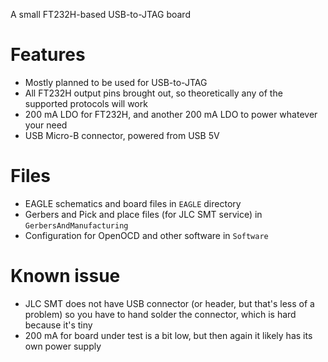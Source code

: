 A small FT232H-based USB-to-JTAG board

# Features

- Mostly planned to be used for USB-to-JTAG
- All FT232H output pins brought out, so theoretically any of the supported 
protocols will work
- 200 mA LDO for FT232H, and another 200 mA LDO to power whatever your need
- USB Micro-B connector, powered from USB 5V

# Files

- EAGLE schematics and board files in `EAGLE` directory
- Gerbers and Pick and place files (for JLC SMT service) in `GerbersAndManufacturing`
- Configuration for OpenOCD and other software in `Software`


# Known issue

- JLC SMT does not have USB connector (or header, but that's less of a problem) so
you have to hand solder the connector, which is hard because it's tiny
- 200 mA for board under test is a bit low, but then again it likely has its own
power supply


